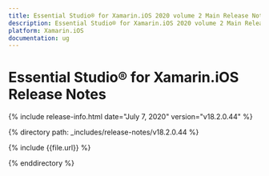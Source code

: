 ```yaml
---
title: Essential Studio® for Xamarin.iOS 2020 volume 2 Main Release Notes  
description: Essential Studio® for Xamarin.iOS 2020 volume 2 Main Release Notes  
platform: Xamarin.iOS
documentation: ug
---
```


# Essential Studio® for Xamarin.iOS  Release Notes  

{% include release-info.html date="July 7, 2020"  version="v18.2.0.44" %} 


{% directory path: _includes/release-notes/v18.2.0.44 %}

{% include {{file.url}} %}

{% enddirectory %}